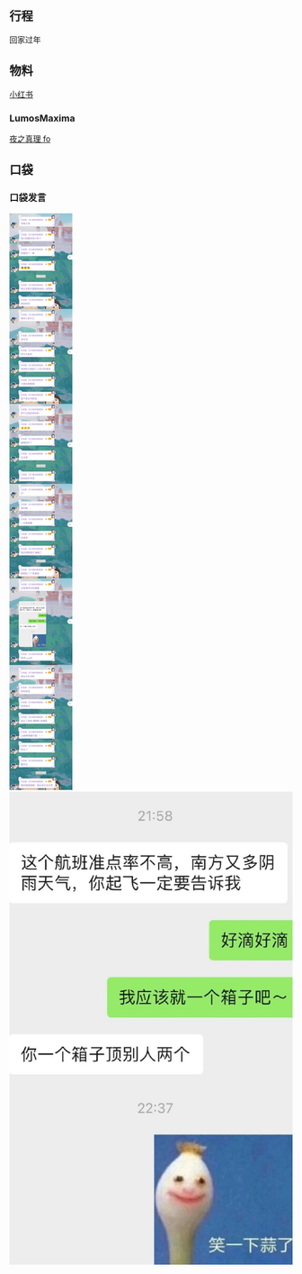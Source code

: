 ## 行程
回家过年

## 物料
[小红书](http://www.xiaohongshu.com/discovery/item/61eea77400000000010264c5)

### LumosMaxima
[夜之真理 fo](https://weibo.com/7726863056/LchYm8CDl)<br>
## 口袋
### 口袋发言
![口袋发言](./pocket48/imgs/messages1.jpeg)<br>
![口袋发言](./pocket48/imgs/P1.jpeg)<br>